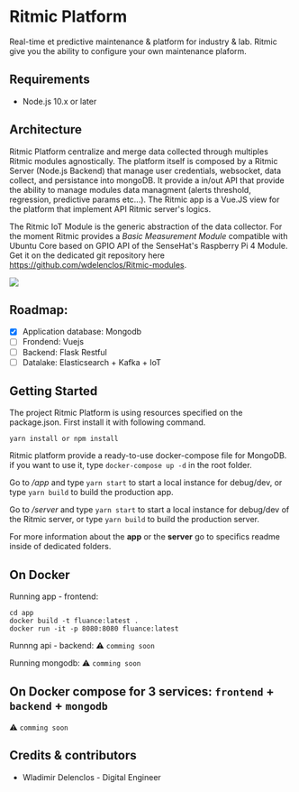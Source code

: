 # Ritmic Platform
Real-time et predictive maintenance &amp; platform for industry & lab.
Ritmic give you the ability to configure your own maintenance plaform. 

## Requirements

- Node.js 10.x or later

## Architecture

Ritmic Platform centralize and merge data collected through multiples Ritmic modules agnostically. The platform itself is composed by a Ritmic Server (Node.js Backend) that manage user credentials, websocket, data collect, and persistance into mongoDB. It provide a in/out API that provide the ability to manage modules data managment (alerts threshold, regression, predictive params etc...). The Ritmic app is a Vue.JS view for the platform that implement API Ritmic server's logics.

The Ritmic IoT Module is the generic abstraction of the data collector. For the moment Ritmic provides a *Basic Measurement Module* compatible with Ubuntu Core based on GPIO API of the SenseHat's Raspberry Pi 4 Module. Get it on the dedicated git repository here https://github.com/wdelenclos/Ritmic-modules.

[![](https://github.com/wdelenclos/Ritmic-platform/blob/master/preview.png?raw=true)](https://github.com/wdelenclos/Ritmic-platform/blob/master/preview.png?raw=true)

## Roadmap:

- [x] Application database: Mongodb 
- [ ] Frondend: Vuejs
- [ ] Backend: Flask Restful
- [ ] Datalake: Elasticsearch + Kafka + IoT

## Getting Started

The project Ritmic Platform is using resources specified on the package.json. First install it with following command.

    yarn install or npm install

Ritmic platform provide a ready-to-use docker-compose file for MongoDB. if you want to use it, type `docker-compose up -d` in the root folder. 

Go to */app* and type ``yarn start`` to start a local instance for debug/dev, or type ``yarn build`` to build the production app.

Go to */server* and type ``yarn start`` to start a local instance for debug/dev of the Ritmic server, or type ``yarn build`` to build the production server.

For more information about the **app** or the **server** go to specifics readme inside of dedicated folders.

## On Docker

Running app - frontend:
```
cd app
docker build -t fluance:latest .
docker run -it -p 8080:8080 fluance:latest
```

Runnng api - backend: :warning: `comming soon`

Running mongodb: :warning: `comming soon`

## On Docker compose for 3 services: `frontend` + `backend` + `mongodb`
:warning: `comming soon`

## Credits & contributors
- Wladimir Delenclos - Digital Engineer
